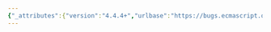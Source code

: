 ```yaml
---
{"_attributes":{"version":"4.4.4+","urlbase":"https://bugs.ecmascript.org/","maintainer":"dherman@mozilla.com"},"bug":{"bug_id":3767,"creation_ts":"2015-02-05 13:42:00 -0800","short_desc":"14.4.12 EvaluateBody: Unnecessary ReturnIfAbrupt in step 4","delta_ts":"2015-02-12 12:17:40 -0800","product":"Draft for 6th Edition","component":"technical issue","version":"Rev 32: February 2, 2015 Draft","rep_platform":"All","op_sys":"All","bug_status":"RESOLVED","resolution":"FIXED","priority":"Normal","bug_severity":"normal","everconfirmed":true,"reporter":{"uid":"andrebargull","name":"André Bargull"},"assigned_to":{"uid":"allen","name":"Allen Wirfs-Brock"},"long_desc":[{"commentid":12137,"comment_count":0,"who":{"uid":"andrebargull","name":"André Bargull"},"bug_when":"2015-02-05 13:42:40 -0800","thetext":"14.4.12 Runtime Semantics: EvaluateBody\n\nStep 4:\n\nReturnIfAbrupt is not needed because GeneratorStart is infallible.\n\n\nMaybe also change GeneratorStart to return NormalCompletion(undefined), and then change 14.4.12 to:\n\n> 3. Perform GeneratorStart(G, FunctionBody).\n> 4. Return Completion{[[type]]: return, [[value]]: G, [[target]]: empty}."},{"commentid":12186,"comment_count":1,"who":{"uid":"allen","name":"Allen Wirfs-Brock"},"bug_when":"2015-02-06 09:26:47 -0800","thetext":"fixed in rev33 editor's draft"},{"commentid":12441,"comment_count":2,"who":{"uid":"allen","name":"Allen Wirfs-Brock"},"bug_when":"2015-02-12 12:17:40 -0800","thetext":"fixed in rev33"}]}}
---
```

